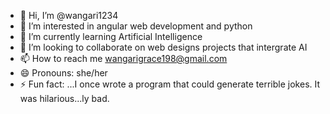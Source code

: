 - 👋 Hi, I’m @wangari1234
- 👀 I’m interested in angular web development and python
- 🌱 I’m currently learning Artificial Intelligence
- 💞️ I’m looking to collaborate on web designs projects that intergrate AI
- 📫 How to reach me wangarigrace198@gmail.com
- 😄 Pronouns: she/her
- ⚡ Fun fact: ...I once wrote a program that could generate terrible jokes. It was hilarious...ly bad.

<!---
wangari1234/wangari1234 is a ✨ special ✨ repository because its `README.md` (this file) appears on your GitHub profile.
You can click the Preview link to take a look at your changes.
--->

